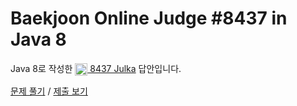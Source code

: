 # Baekjoon Online Judge #8437 in Java 8
Java 8로 작성한 [<img src="https://static.solved.ac/tier_small/1.svg" height="20" align="center">
8437 Julka](https://www.acmicpc.net/problem/8437) 답안입니다.

[문제 풀기](https://www.acmicpc.net/problem/8437) /
[제출 보기](https://www.acmicpc.net/source/87049482)
